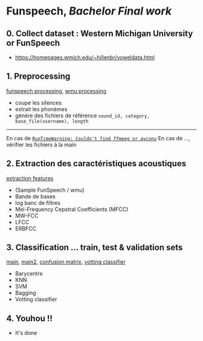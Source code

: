 # Funspeech, *Bachelor Final work* 

## 0. Collect dataset : Western Michigan University or FunSpeech
* https://homepages.wmich.edu/~hillenbr/voweldata.html
## 1. Preprocessing
[funspeech processing](./preprocessing_funspeech.py), [wmu processing](./preprocessing_wmusounds.py)
* coupe les silences
* extrait les phonèmes
* génère des fichiers de référence `sound_id, category, base_file(username), length` 
---
En cas de [`RunTimeWarning: Couldn't find ffmpeg or avconv`](http://blog.gregzaal.com/how-to-install-ffmpeg-on-windows/)
En cas de ..., vérifier les fichiers à la main

## 2. Extraction des caractéristiques acoustiques
[extraction features](./extraction_features.py)
* (Sample FunSpeech / wmu)
* Bande de bases
* log banc de filtres
* Mel-Frequency Cepstral Coefficients (MFCC)
* MW-FCC
* LFCC
* ERBFCC

## 3. Classification ... train, test & validation sets
[main](./main.py), [main2](./main2.py), [confusion matrix](./debug/confusion_matrix.py), [votting classifier](./debug/votting_clf.py)
* Barycentre
* KNN
* SVM
* Bagging
* Votting classifier

## 4. Youhou !!
* It's done





